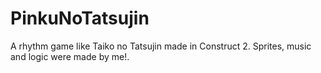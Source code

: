 # PinkuNoTatsujin
A rhythm game like Taiko no Tatsujin made in Construct 2.
Sprites, music and logic were made by me!.
